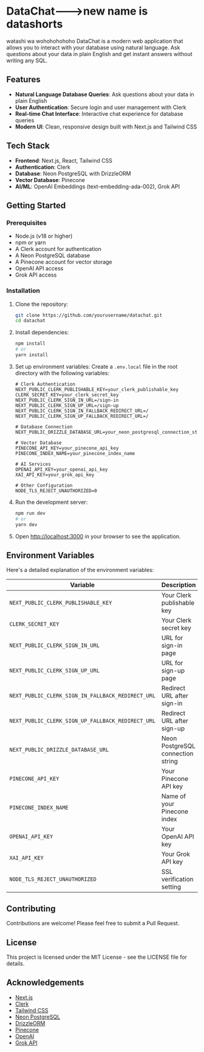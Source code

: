 # DataChat--->new name is datashorts
watashi wa wohohohohoho
DataChat is a modern web application that allows you to interact with your database using natural language. Ask questions about your data in plain English and get instant answers without writing any SQL.

## Features

- **Natural Language Database Queries**: Ask questions about your data in plain English
- **User Authentication**: Secure login and user management with Clerk
- **Real-time Chat Interface**: Interactive chat experience for database queries
- **Modern UI**: Clean, responsive design built with Next.js and Tailwind CSS

## Tech Stack

- **Frontend**: Next.js, React, Tailwind CSS
- **Authentication**: Clerk
- **Database**: Neon PostgreSQL with DrizzleORM
- **Vector Database**: Pinecone
- **AI/ML**: OpenAI Embeddings (text-embedding-ada-002), Grok API

## Getting Started

### Prerequisites

- Node.js (v18 or higher)
- npm or yarn
- A Clerk account for authentication
- A Neon PostgreSQL database
- A Pinecone account for vector storage
- OpenAI API access
- Grok API access

### Installation

1. Clone the repository:

   ```bash
   git clone https://github.com/yourusername/datachat.git
   cd datachat
   ```
2. Install dependencies:

   ```bash
   npm install
   # or
   yarn install
   ```
3. Set up environment variables:
   Create a `.env.local` file in the root directory with the following variables:

   ```
   # Clerk Authentication
   NEXT_PUBLIC_CLERK_PUBLISHABLE_KEY=your_clerk_publishable_key
   CLERK_SECRET_KEY=your_clerk_secret_key
   NEXT_PUBLIC_CLERK_SIGN_IN_URL=/sign-in
   NEXT_PUBLIC_CLERK_SIGN_UP_URL=/sign-up
   NEXT_PUBLIC_CLERK_SIGN_IN_FALLBACK_REDIRECT_URL=/
   NEXT_PUBLIC_CLERK_SIGN_UP_FALLBACK_REDIRECT_URL=/

   # Database Connection
   NEXT_PUBLIC_DRIZZLE_DATABASE_URL=your_neon_postgresql_connection_string

   # Vector Database
   PINECONE_API_KEY=your_pinecone_api_key
   PINECONE_INDEX_NAME=your_pinecone_index_name

   # AI Services
   OPENAI_API_KEY=your_openai_api_key
   XAI_API_KEY=your_grok_api_key

   # Other Configuration
   NODE_TLS_REJECT_UNAUTHORIZED=0
   ```
4. Run the development server:

   ```bash
   npm run dev
   # or
   yarn dev
   ```
5. Open [http://localhost:3000](http://localhost:3000) in your browser to see the application.

## Environment Variables

Here's a detailed explanation of the environment variables:

| Variable                                            | Description                       | Required |
| --------------------------------------------------- | --------------------------------- | -------- |
| `NEXT_PUBLIC_CLERK_PUBLISHABLE_KEY`               | Your Clerk publishable key        | Yes      |
| `CLERK_SECRET_KEY`                                | Your Clerk secret key             | Yes      |
| `NEXT_PUBLIC_CLERK_SIGN_IN_URL`                   | URL for sign-in page              | Yes      |
| `NEXT_PUBLIC_CLERK_SIGN_UP_URL`                   | URL for sign-up page              | Yes      |
| `NEXT_PUBLIC_CLERK_SIGN_IN_FALLBACK_REDIRECT_URL` | Redirect URL after sign-in        | Yes      |
| `NEXT_PUBLIC_CLERK_SIGN_UP_FALLBACK_REDIRECT_URL` | Redirect URL after sign-up        | Yes      |
| `NEXT_PUBLIC_DRIZZLE_DATABASE_URL`                | Neon PostgreSQL connection string | Yes      |
| `PINECONE_API_KEY`                                | Your Pinecone API key             | Yes      |
| `PINECONE_INDEX_NAME`                             | Name of your Pinecone index       | Yes      |
| `OPENAI_API_KEY`                                  | Your OpenAI API key               | Yes      |
| `XAI_API_KEY`                                     | Your Grok API key                 | Yes      |
| `NODE_TLS_REJECT_UNAUTHORIZED`                    | SSL verification setting          | Yes      |

## Contributing

Contributions are welcome! Please feel free to submit a Pull Request.

## License

This project is licensed under the MIT License - see the LICENSE file for details.

## Acknowledgements

- [Next.js](https://nextjs.org/)
- [Clerk](https://clerk.dev/)
- [Tailwind CSS](https://tailwindcss.com/)
- [Neon PostgreSQL](https://neon.tech/)
- [DrizzleORM](https://orm.drizzle.team/)
- [Pinecone](https://www.pinecone.io/)
- [OpenAI](https://openai.com/)
- [Grok API](https://grok.x.ai/)
